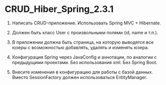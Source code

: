 # CRUD_Hiber_Spring_2.3.1

1. Написать CRUD-приложение. Использовать Spring MVC + Hibernate.

2. Должен быть класс User с произвольными полями (id, name и т.п.).

3. В приложении должна быть страница, на которую выводятся все юзеры с возможностью добавлять, удалять и изменять юзера.

4. Конфигурация Spring через JavaConfig и аннотации, по аналогии с предыдущими проектами. Без использования xml. Без Spring Boot.

5. Внесите изменения в конфигурацию для работы с базой данных. Вместо SessionFactory должен использоваться EntityManager.

